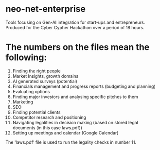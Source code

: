 # neo-net-enterprise
Tools focusing on Gen-AI integration for start-ups and entrepreneurs. Produced for the Cyber Cypher Hackathon over a period of 18 hours.

# The numbers on the files mean the following: 

1. Finding the right people
2. Market Insights, growth domains
3. AI generated surveys (potential)
4. Financials management and progress reports (budgeting and planning)
5. Evaluating options
6. Finding major investors and analysing specific pitches to them
7. Marketing
8. SEO
9. Finding potential clients
10. Competitor research and positioning
11. Navigating legalities in decision making (based on stored legal documents (in this case laws.pdf))
12. Setting up meetings and calendar (Google Calendar)

The 'laws.pdf' file is used to run the legality checks in number 11.

